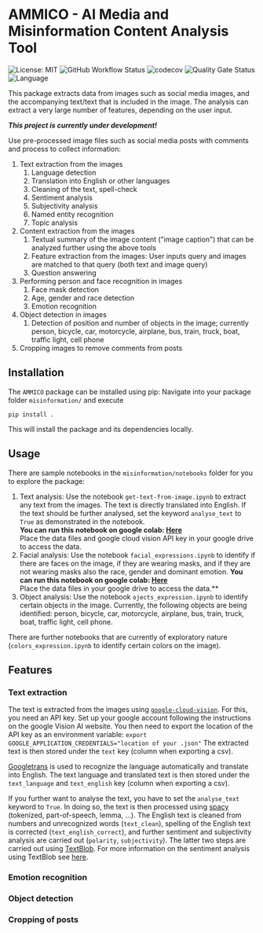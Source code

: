 # AMMICO - AI Media and Misinformation Content Analysis Tool

![License: MIT](https://img.shields.io/github/license/ssciwr/misinformation)
![GitHub Workflow Status](https://img.shields.io/github/actions/workflow/status/ssciwr/misinformation/ci.yml?branch=main)
![codecov](https://img.shields.io/codecov/c/github/ssciwr/misinformation)
![Quality Gate Status](https://sonarcloud.io/api/project_badges/measure?project=ssciwr_misinformation&metric=alert_status)
![Language](https://img.shields.io/github/languages/top/ssciwr/misinformation)

This package extracts data from images such as social media images, and the accompanying text/text that is included in the image. The analysis can extract a very large number of features, depending on the user input.

**_This project is currently under development!_**

Use pre-processed image files such as social media posts with comments and process to collect information:
1. Text extraction from the images
    1. Language detection
    1. Translation into English or other languages
    1. Cleaning of the text, spell-check
    1. Sentiment analysis
    1. Subjectivity analysis
    1. Named entity recognition
    1. Topic analysis
1. Content extraction from the images
    1. Textual summary of the image content ("image caption") that can be analyzed further using the above tools
    1. Feature extraction from the images: User inputs query and images are matched to that query (both text and image query)
    1. Question answering   
1. Performing person and face recognition in images
    1. Face mask detection
    1. Age, gender and race detection
    1. Emotion recognition
1. Object detection in images
    1. Detection of position and number of objects in the image; currently  person, bicycle, car, motorcycle, airplane, bus, train, truck, boat, traffic light, cell phone
1. Cropping images to remove comments from posts
 

## Installation

The `AMMICO` package can be installed using pip: Navigate into your package folder `misinformation/` and execute
```
pip install .
```
This will install the package and its dependencies locally.


## Usage

There are sample notebooks in the `misinformation/notebooks` folder for you to explore the package:
1. Text analysis: Use the notebook `get-text-from-image.ipynb` to extract any text from the images. The text is directly translated into English. If the text should be further analysed, set the keyword `analyse_text` to `True` as demonstrated in the notebook.\
**You can run this notebook on google colab: [Here](https://colab.research.google.com/github/ssciwr/misinformation/blob/main/notebooks/get-text-from-image.ipynb)**  
Place the data files and google cloud vision API key in your google drive to access the data.
1. Facial analysis: Use the notebook `facial_expressions.ipynb` to identify if there are faces on the image, if they are wearing masks, and if they are not wearing masks also the race, gender and dominant emotion.
**You can run this notebook on google colab: [Here](https://colab.research.google.com/github/ssciwr/misinformation/blob/main/notebooks/facial_expressions.ipynb)**   
Place the data files in your google drive to access the data.**
1. Object analysis: Use the notebook `ojects_expression.ipynb` to identify certain objects in the image. Currently, the following objects are being identified: person, bicycle, car, motorcycle, airplane, bus, train, truck, boat, traffic light, cell phone.

There are further notebooks that are currently of exploratory nature (`colors_expression.ipynb` to identify certain colors on the image).

## Features
### Text extraction
The text is extracted from the images using [`google-cloud-vision`](https://cloud.google.com/vision). For this, you need an API key. Set up your google account following the instructions on the google Vision AI website.
You then need to export the location of the API key as an environment variable:
`export GOOGLE_APPLICATION_CREDENTIALS="location of your .json"`
The extracted text is then stored under the `text` key (column when exporting a csv).

[Googletrans](https://py-googletrans.readthedocs.io/en/latest/) is used to recognize the language automatically and translate into English. The text language and translated text is then stored under the `text_language` and `text_english` key (column when exporting a csv).

If you further want to analyse the text, you have to set the `analyse_text` keyword to `True`. In doing so, the text is then processed using [spacy](https://spacy.io/) (tokenized, part-of-speech, lemma, ...). The English text is cleaned from numbers and unrecognized words (`text_clean`), spelling of the English text is corrected (`text_english_correct`), and further sentiment and subjectivity analysis are carried out (`polarity`, `subjectivity`). The latter two steps are carried out using [TextBlob](https://textblob.readthedocs.io/en/dev/index.html). For more information on the sentiment analysis using TextBlob see [here](https://towardsdatascience.com/my-absolute-go-to-for-sentiment-analysis-textblob-3ac3a11d524).

### Emotion recognition

### Object detection

### Cropping of posts
